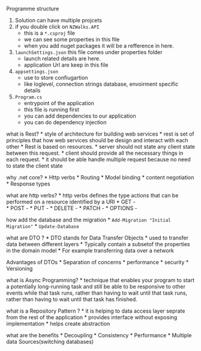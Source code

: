 ﻿Programme structure 
1. Solution can have multiple projcets
2. if you double click on `NZWalks.API`
	* this is a `*.csproj` file
	* we can see some properties in this file
	* when you add nuget packages it will be a refference in here.
3. `launchSettings.json` this file comes under properties folder
	* launch related details are here.
	* application Url are keep in this file 
4. `appsettings.json`
	* use to store confiugartion
	* like loglevel, connection strings database, envoirment specific details
5. `Program.cs` 
	* entrypoint of the application
	* this file is running first
	* you can add dependencies to our application
	* you can do dependency injection 


what is Rest?
	* style of architecture for building web services
	* rest is set of principles that how web services should be design and interact with each other
	* Rest is based on resources.
	* server should not state any client state between this request.
	* client should provide all the necessary things in each request.
	* it should be able handle multiple request because no need to state the client state

why .net core? 
	* Http verbs
	* Routing
	* Model binding
	* content negotiation
	* Response types

what are http verbs?
	* http verbs defines the type actions that can be performed on a resource identified by a URI
	* GET		-	
	* POST		-
	* PUT		-
	* DELETE	-
	* PATCH		-
	* OPTIONS	-


how add the database and the migration
	* `Add-Migration "Initial Migration"`
	* `Update-Database`

what are DTO ? 
	* DTO stands for Data Transfer Objects
	* used to transfer data between different layers
	* Typically contain a subsetof the properties in the domain model
	* For example transferring data over a network

Advantages of DTOs
	* Separation of concerns
	* performance
	* security
	* Versioning

what is Async Programming?
	* technique that enables your program to start a potentially long-running task and still be able 
	  to be responsive to other events while that task runs, rather than having to wait until that task
	  runs, rather than having to wait until that task has finished. 

what is a Repository Pattern ?
	* it is helping to data access layer seprate from the rest of the application
	* provides interface without exposing implementation
	* helps create abstraction

what are the benefits
	* Decoupling
	* Consistency
	* Performance
	* Multiple data Sources(switching databases)